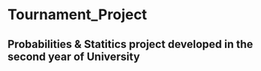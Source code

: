 # Tournament_Project
## Probabilities & Statitics project developed in the second year of University 
